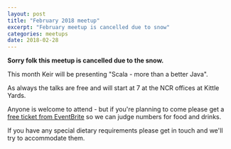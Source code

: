 ```yaml
---
layout: post
title: "February 2018 meetup"
excerpt: "February meetup is cancelled due to snow"
categories: meetups 
date: 2018-02-28
---
```


**Sorry folk this meetup is cancelled due to the snow.**

This month Keir will be presenting "Scala - more than a better Java".

As always the talks are free and will start at 7 at the NCR offices at Kittle Yards.

Anyone is welcome to attend - but if you're planning to come please get a [free ticket from EventBrite](https://www.eventbrite.co.uk/e/edjug-february-meetup-tickets-43434528845) so we can judge numbers for food and drinks.

If you have any special dietary requirements please get in touch and we'll try to accommodate them.

